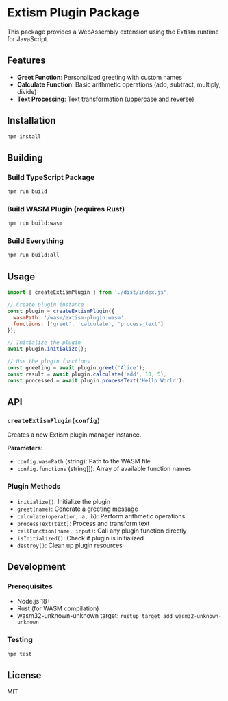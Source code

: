 # Extism Plugin Package

This package provides a WebAssembly extension using the Extism runtime for JavaScript.

## Features

- **Greet Function**: Personalized greeting with custom names
- **Calculate Function**: Basic arithmetic operations (add, subtract, multiply, divide)
- **Text Processing**: Text transformation (uppercase and reverse)

## Installation

```bash
npm install
```

## Building

### Build TypeScript Package
```bash
npm run build
```

### Build WASM Plugin (requires Rust)
```bash
npm run build:wasm
```

### Build Everything
```bash
npm run build:all
```

## Usage

```javascript
import { createExtismPlugin } from './dist/index.js';

// Create plugin instance
const plugin = createExtismPlugin({
  wasmPath: '/wasm/extism-plugin.wasm',
  functions: ['greet', 'calculate', 'process_text']
});

// Initialize the plugin
await plugin.initialize();

// Use the plugin functions
const greeting = await plugin.greet('Alice');
const result = await plugin.calculate('add', 10, 5);
const processed = await plugin.processText('Hello World');
```

## API

### `createExtismPlugin(config)`

Creates a new Extism plugin manager instance.

**Parameters:**
- `config.wasmPath` (string): Path to the WASM file
- `config.functions` (string[]): Array of available function names

### Plugin Methods

- `initialize()`: Initialize the plugin
- `greet(name)`: Generate a greeting message
- `calculate(operation, a, b)`: Perform arithmetic operations
- `processText(text)`: Process and transform text
- `callFunction(name, input)`: Call any plugin function directly
- `isInitialized()`: Check if plugin is initialized
- `destroy()`: Clean up plugin resources

## Development

### Prerequisites

- Node.js 18+
- Rust (for WASM compilation)
- wasm32-unknown-unknown target: `rustup target add wasm32-unknown-unknown`

### Testing

```bash
npm test
```

## License

MIT 
